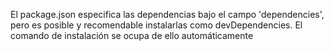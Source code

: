 El package.json especifica las dependencias bajo el campo 'dependencies', pero es posible y recomendable instalarlas como devDependencies.
El comando de instalación se ocupa de ello automáticamente